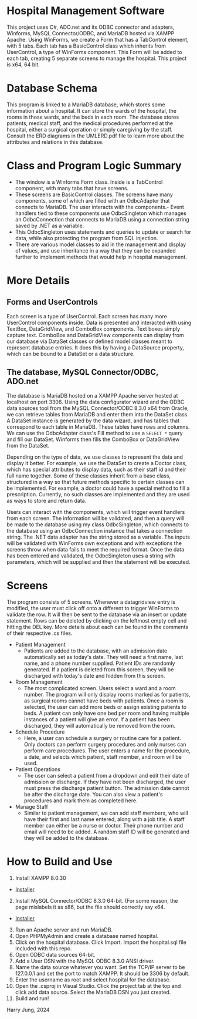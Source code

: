 # Hospital Management Software
This project uses C#, ADO.net and its ODBC connector and adapters, Winforms, MySQL Connector/ODBC, and MariaDB hosted via XAMPP Apache.
Using WinForms, we create a Form that has a TabControl element, with 5 tabs. Each tab has a BasicControl class which inherits from UserControl, a type of WinForms component.
This Form will be added to each tab, creating 5 separate screens to manage the hospital.
This project is x64, 64 bit.

# Database Schema
This program is linked to a MariaDB database, which stores some information about a hospital. It can store the wards of the hospital, the rooms in those wards, and the beds in each room.
The database stores patients, medical staff, and the medical procedures performed at the hospital, either a surgical operation or simply caregiving by the staff. Consult the ERD diagrams in the UMLERD.pdf file to learn more about the attributes and relations in this database.

# Class and Program Logic Summary
- The window is a Winforms Form class. Inside is a TabControl component, with many tabs that have screens. 
- These screens are BasicControl classes. The screens have many components, some of which are filled with an OdbcAdapter that connects to MariaDB. The user interacts with the components.- Event handlers tied to these components use OdbcSingleton which manages an OdbcConnection that connects to MariaDB using a connection string saved by .NET as a variable. 
- This OdbcSingleton uses statements and queries to update or search for data, while also protecting the program from SQL injection. 
- There are various model classes to aid in the management and display of values, and use inheritance in a way that they can be expanded further to implement methods that would help in hospital management.

# More Details
## Forms and UserControls
Each screen is a type of UserControl. Each screen has many more UserControl components inside. Data is presented and interacted with using TextBox, DataGridView, and ComboBox components.
Text boxes simply capture text. ComboBox and DataGridView components can display from our database via DataSet classes or defined model classes meant to represent database entries. 
It does this by having a DataSource property, which can be bound to a DataSet or a data structure. 

## The database, MySQL Connector/ODBC, ADO.net
The database is MariaDB hosted on a XAMPP Apache server hosted at localhost on port 3306. Using the data configurator wizard and the ODBC data sources tool from the MySQL Connector/ODBC 8.3.0 x64 from Oracle, we can retrieve tables from MariaDB and enter them into the DataSet class. A DataSet instance is generated by the data wizard, and has tables that correspond to each table in MariaDB. These tables have rows and columns. We can use the OdbcAdapter class's Fill method to use a `SELECT *` query and fill our DataSet. Winforms then fills the ComboBox or DataGridView from the DataSet. 

Depending on the type of data, we use classes to represent the data and display it better. For example, we use the DataSet to create a Doctor class, which has special attributes to display data, such as their staff id and their full name together. Some of these classes inherit from a base class, structured in a way so that future methods specific to certain classes can be implemented. For example, a doctor could have a special method to fill a prescription. Currently, no such classes are implemented and they are used as ways to store and return data. 

Users can interact with the components, which will trigger event handlers from each screen. The information will be validated, and then a query will be made to the database using my class OdbcSingleton, which connects to the database using an OdbcConnection instance that takes a connection string. The .NET data adapter has the string stored as a variable. The inputs will be validated with WinForms own exceptions and with exceptions the screens throw when data fails to meet the required format. Once the data has been entered and validated, the OdbcSingleton uses a string with parameters, which will be supplied and then the statement will be executed. 

# Screens
The program consists of 5 screens. Whenever a datagridview entry is modified, the user must click off onto a different to trigger WinForms to validate the row. It will then be sent to the database via an insert or update statement. Rows can be deleted by clicking on the leftmost empty cell and hitting the DEL key.
 More details about each can be found in the comments of their respective .cs files.
- Patient Management
    - Patients are added to the database, with an admission date automatically set as today's date. They will need a first name, last name, and a phone number supplied. Patient IDs are randomly generated. If a patient is deleted from this screen, they will be discharged with today's date and hidden from this screen.
- Room Management
    - The most complicated screen. Users select a ward and a room number. The program will only display rooms marked as for patients, as surgical rooms cannot have beds with patients. Once a room is selected, the user can add more beds or assign existing patients to beds. A patient can only have one bed per room and having multiple instances of a patient will give an error. If a patient has been discharged, they will automatically be removed from the room.
- Schedule Procedure
    - Here, a user can schedule a surgery or routine care for a patient. Only doctors can perform surgery procedures and only nurses can perform care procedures. The user enters a name for the procedure, a date, and selects which patient, staff member, and room will be used. 
- Patient Operations
    - The user can select a patient from a dropdown and edit their date of admission or discharge. If they have not been discharged, the user must press the discharge patient button. The admission date cannot be after the discharge date. You can also view a patient's procedures and mark them as completed here.
- Manage Staff
    - Similar to patient management, we can add staff members, who will have their first and last name entered, along with a job title. A staff member can either be a nurse or doctor. Their phone number and email will need to be added. A random staff ID will be generated and they will be added to the database.

# How to Build and Use
1. Install XAMPP 8.0.30
- [Installer](https://sourceforge.net/projects/xampp/files/XAMPP%20Windows/8.0.30/xampp-windows-x64-8.0.30-0-VS16-installer.exe/download)

2. Install MySQL Connector/ODBC 8.3.0 64-bit. (For some reason, the page mislabels it as x86, but the file should correctly say x64. 
- [Installer](https://downloads.mysql.com/archives/get/p/10/file/mysql-connector-odbc-8.3.0-winx64.msi)

3. Run an Apache server and run MariaDB.
4. Open PHPMyAdmin and create a database named hospital.
5. Click on the hospital database. Click Import. Import the hospital.sql file included with this repo.
6. Open ODBC data sources 64-bit. 
7. Add a User DSN with the MySQL ODBC 8.3.0 ANSI driver.
8. Name the data source whatever you want. Set the TCP/IP server to be 127.0.0.1 and set the port to match XAMPP. It should be 3306 by default. 
9. Enter the username as root and select hospital for the database. 
10. Open the .csproj in Visual Studio. Click the project tab at the top and click add data source. Select the MariaDB DSN you just created.
11. Build and run!


Harry Jung, 2024

